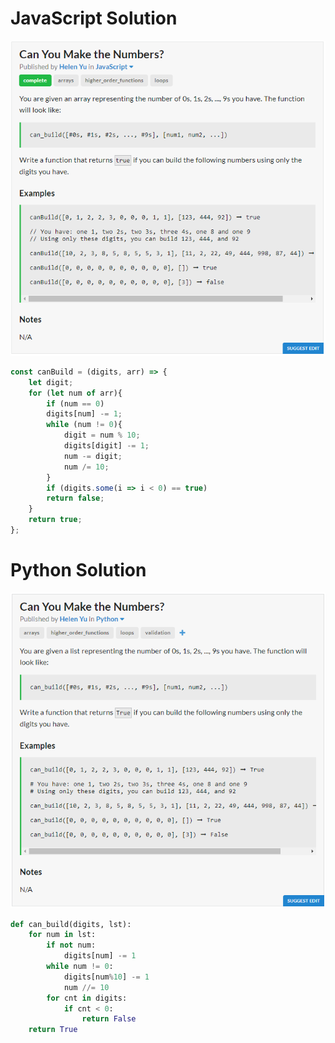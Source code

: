 # JavaScript Solution
![JavaScript Question](JavaScript.PNG)
```javascript
const canBuild = (digits, arr) => {
	let digit;
	for (let num of arr){
		if (num == 0)
		digits[num] -= 1;
		while (num != 0){
			digit = num % 10;
			digits[digit] -= 1;
			num -= digit;
			num /= 10;
		}
		if (digits.some(i => i < 0) == true)
		return false;
	}
	return true;
};
```
# Python Solution
![Python Question](Python.PNG)
```python
def can_build(digits, lst):
	for num in lst:
		if not num:
			digits[num] -= 1
		while num != 0:
			digits[num%10] -= 1
			num //= 10
		for cnt in digits:
			if cnt < 0:
				return False
	return True
```
